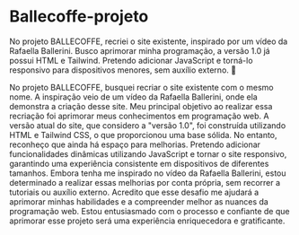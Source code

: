 # Ballecoffe-projeto
No projeto BALLECOFFE, recriei o site existente, inspirado por um vídeo da Rafaella Ballerini. Busco aprimorar minha programação, a versão 1.0 já possui HTML e Tailwind. Pretendo adicionar JavaScript e torná-lo responsivo para dispositivos menores, sem auxílio externo. ​🤍​

No projeto BALLECOFFE, busquei recriar o site existente com o mesmo nome. A inspiração veio de um vídeo da Rafaella Ballerini, onde ela demonstra a criação desse site. Meu principal objetivo ao realizar essa recriação foi aprimorar meus conhecimentos em programação web. A versão atual do site, que considero a "versão 1.0", foi construída utilizando HTML e Tailwind CSS, o que proporcionou uma base sólida. No entanto, reconheço que ainda há espaço para melhorias. Pretendo adicionar funcionalidades dinâmicas utilizando JavaScript e tornar o site responsivo, garantindo uma experiência consistente em dispositivos de diferentes tamanhos. Embora tenha me inspirado no vídeo da Rafaella Ballerini, estou determinado a realizar essas melhorias por conta própria, sem recorrer a tutoriais ou auxílio externo. Acredito que esse desafio me ajudará a aprimorar minhas habilidades e a compreender melhor as nuances da programação web. Estou entusiasmado com o processo e confiante de que aprimorar esse projeto será uma experiência enriquecedora e gratificante.



